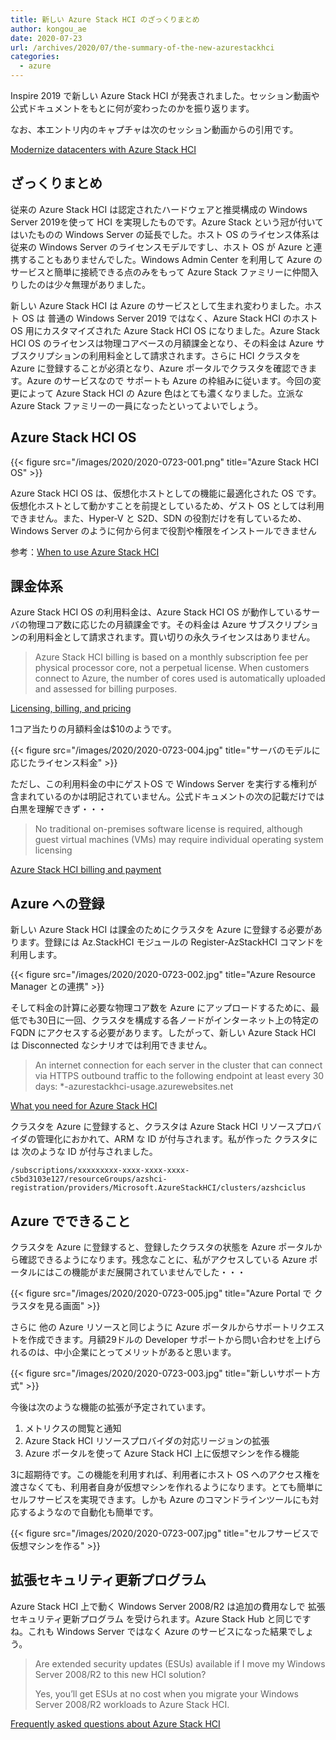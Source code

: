 ```yaml
---
title: 新しい Azure Stack HCI のざっくりまとめ
author: kongou_ae
date: 2020-07-23
url: /archives/2020/07/the-summary-of-the-new-azurestackhci
categories:
  - azure
---
```


Inspire 2019 で新しい Azure Stack HCI が発表されました。セッション動画や公式ドキュメントをもとに何が変わったのかを振り返ります。

なお、本エントリ内のキャプチャは次のセッション動画からの引用です。

[Modernize datacenters with Azure Stack HCI](https://myinspire.microsoft.com/sessions/4a50e354-b3a8-4d54-9d2a-9dc723ac1030?source=sessions)

## ざっくりまとめ

従来の Azure Stack HCI は認定されたハードウェアと推奨構成の Windows Server 2019を使って HCI を実現したものです。Azure Stack という冠が付いてはいたものの Windows Server の延長でした。ホスト OS のライセンス体系は従来の Windows Server のライセンスモデルですし、ホスト OS が Azure と連携することもありませんでした。Windows Admin Center を利用して Azure のサービスと簡単に接続できる点のみをもって Azure Stack ファミリーに仲間入りしたのは少々無理がありました。

新しい Azure Stack HCI は Azure のサービスとして生まれ変わりました。ホスト OS は 普通の Windows Server 2019 ではなく、Azure Stack HCI のホスト OS 用にカスタマイズされた Azure Stack HCI OS になりました。Azure Stack HCI OS のライセンスは物理コアベースの月額課金となり、その料金は Azure サブスクリプションの利用料金として請求されます。さらに HCI クラスタを Azure に登録することが必須となり、Azure ポータルでクラスタを確認できます。Azure のサービスなので サポートも Azure の枠組みに従います。今回の変更によって Azure Stack HCI の Azure 色はとても濃くなりました。立派な Azure Stack ファミリーの一員になったといってよいでしょう。

## Azure Stack HCI OS

{{< figure src="/images/2020/2020-0723-001.png" title="Azure Stack HCI OS" >}}

Azure Stack HCI OS は、仮想化ホストとしての機能に最適化された OS です。仮想化ホストとして動かすことを前提としているため、ゲスト OS としては利用できません。また、Hyper-V と S2D、SDN の役割だけを有しているため、Windows Server のように何から何まで役割や権限をインストールできません

参考：[When to use Azure Stack HCI](https://docs.microsoft.com/en-us/azure-stack/hci/overview#when-to-use-windows-server)

## 課金体系

Azure Stack HCI OS の利用料金は、Azure Stack HCI OS が動作しているサーバの物理コア数に応じたの月額課金です。その料金は Azure サブスクリプションの利用料金として請求されます。買い切りの永久ライセンスはありません。

> Azure Stack HCI billing is based on a monthly subscription fee per physical processor core, not a perpetual license. When customers connect to Azure, the number of cores used is automatically uploaded and assessed for billing purposes.

[Licensing, billing, and pricing](https://docs.microsoft.com/en-us/azure-stack/hci/overview#licensing-billing-and-pricing)

1コア当たりの月額料金は$10のようです。

{{< figure src="/images/2020/2020-0723-004.jpg" title="サーバのモデルに応じたライセンス料金" >}}

ただし、この利用料金の中にゲストOS で Windows Server を実行する権利が含まれているのかは明記されていません。公式ドキュメントの次の記載だけでは白黒を理解できず・・・

> No traditional on-premises software license is required, although guest virtual machines (VMs) may require individual operating system licensing

[Azure Stack HCI billing and payment](https://docs.microsoft.com/en-us/azure-stack/hci/concepts/billing)

## Azure への登録

新しい Azure Stack HCI は課金のためにクラスタを Azure に登録する必要があります。登録には Az.StackHCI モジュールの Register-AzStackHCI コマンドを利用します。

{{< figure src="/images/2020/2020-0723-002.jpg" title="Azure Resource Manager との連携" >}}

そして料金の計算に必要な物理コア数を Azure にアップロードするために、最低でも30日に一回、クラスタを構成する各ノードがインターネット上の特定の FQDN にアクセスする必要があります。したがって、新しい Azure Stack HCI は Disconnected なシナリオでは利用できません。

> An internet connection for each server in the cluster that can connect via HTTPS outbound traffic to the following endpoint at least every 30 days: *-azurestackhci-usage.azurewebsites.net

[What you need for Azure Stack HCI](https://docs.microsoft.com/en-us/azure-stack/hci/overview#what-you-need-for-azure-stack-hci)

クラスタを Azure に登録すると、クラスタは Azure Stack HCI リソースプロバイダの管理化におかれて、ARM な ID が付与されます。私が作った クラスタには 次のような ID が付与されました。

```
/subscriptions/xxxxxxxxx-xxxx-xxxx-xxxx-c5bd3103e127/resourceGroups/azshci-registration/providers/Microsoft.AzureStackHCI/clusters/azshciclus
```

## Azure でできること

クラスタを Azure に登録すると、登録したクラスタの状態を Azure ポータルから確認できるようになります。残念なことに、私がアクセスしている Azure ポータルにはこの機能がまだ展開されていませんでした・・・

{{< figure src="/images/2020/2020-0723-005.jpg" title="Azure Portal で クラスタを見る画面" >}}

さらに 他の Azure リソースと同じように Azure ポータルからサポートリクエストを作成できます。月額29ドルの Developer サポートから問い合わせを上げられるのは、中小企業にとってメリットがあると思います。

{{< figure src="/images/2020/2020-0723-003.jpg" title="新しいサポート方式" >}}

今後は次のような機能の拡張が予定されています。

1. メトリクスの閲覧と通知
2. Azure Stack HCI リソースプロバイダの対応リージョンの拡張
3. Azure ポータルを使って Azure Stack HCI 上に仮想マシンを作る機能

3に超期待です。この機能を利用すれば、利用者にホスト OS へのアクセス権を渡さなくても、利用者自身が仮想マシンを作れるようになります。とても簡単にセルフサービスを実現できます。しかも Azure のコマンドラインツールにも対応するようなので自動化も簡単です。

{{< figure src="/images/2020/2020-0723-007.jpg" title="セルフサービスで仮想マシンを作る" >}}

## 拡張セキュリティ更新プログラム

Azure Stack HCI 上で動く Windows Server 2008/R2 は追加の費用なしで 拡張セキュリティ更新プログラム を受けられます。Azure Stack Hub と同じですね。これも Windows Server ではなく Azure のサービスになった結果でしょう。

> Are extended security updates (ESUs) available if I move my Windows Server 2008/R2 to this new HCI solution?
> 
> Yes, you’ll get ESUs at no cost when you migrate your Windows Server 2008/R2 workloads to Azure Stack HCI.

[Frequently asked questions about Azure Stack HCI](https://azure.microsoft.com/en-us/products/azure-stack/hci/#customer-stories)
